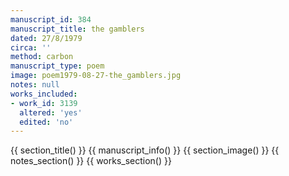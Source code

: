 ```yaml
---
manuscript_id: 384
manuscript_title: the gamblers
dated: 27/8/1979
circa: ''
method: carbon
manuscript_type: poem
image: poem1979-08-27-the_gamblers.jpg
notes: null
works_included:
- work_id: 3139
  altered: 'yes'
  edited: 'no'
---
```


{{ section_title() }}
{{ manuscript_info() }}
{{ section_image() }}
{{ notes_section() }}
{{ works_section() }}
